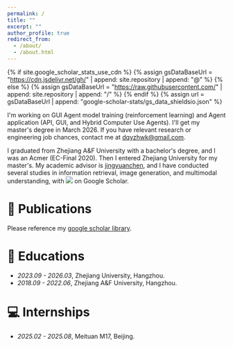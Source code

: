 ```yaml
---
permalink: /
title: ""
excerpt: ""
author_profile: true
redirect_from: 
  - /about/
  - /about.html
---
```


{% if site.google_scholar_stats_use_cdn %}
{% assign gsDataBaseUrl = "https://cdn.jsdelivr.net/gh/" | append: site.repository | append: "@" %}
{% else %}
{% assign gsDataBaseUrl = "https://raw.githubusercontent.com/" | append: site.repository | append: "/" %}
{% endif %}
{% assign url = gsDataBaseUrl | append: "google-scholar-stats/gs_data_shieldsio.json" %}

<span class='anchor' id='about-me'></span>


I'm working on GUI Agent model training (reinforcement learning) and Agent application (API, GUI, and Hybrid Computer Use Agents). I'll get my master's degree in March 2026. If you have relevant research or engineering job chances, contact me at [dqyzhwk@gmail.com](mailto:dqyzhwk@gmail.com).

I graduated from Zhejiang A&F University with a bachelor's degree, and I was an Acmer (EC-Final 2020). Then I entered Zhejiang University for my master's. My academic advisor is [jingyuanchen](https://scholar.google.com/citations?user=o_G2qa0AAAAJ), and I have conducted several studies in information retrieval, image generation, and multimodal understanding, with <a href='https://scholar.google.com/citations?user=6ykuTIYAAAAJ'><img src="https://img.shields.io/endpoint?url={{ url | url_encode }}&logo=Google%20Scholar&labelColor=f6f6f6&color=9cf&style=flat&label=citations"></a> on Google Scholar.


# 📝 Publications 
Please reference my [google scholar library](https://scholar.google.com/citations?user=6ykuTIYAAAAJ).



# 📖 Educations
- *2023.09 - 2026.03*, Zhejiang University, Hangzhou.
- *2018.09 - 2022.06*, Zhejiang A&F University, Hangzhou.


# 💻 Internships
- *2025.02 - 2025.08*, Meituan M17, Beijing.
